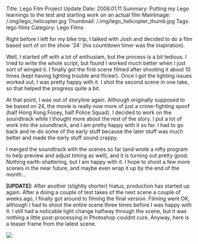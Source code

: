 Title: Lego Film Project Update
Date: 2006.01.11
Summary: Putting my Lego learnings to the test and starting work on an actual film
MainImage: /.img/lego_helicopter.jpg
Thumbnail: /.img/lego_helicopter_thumb.jpg
Tags: lego films
Category: Lego Films

Right before I left for my bike trip, I talked with Josh and decided to do a film based sort of on the show '24' (his countdown timer was the inspiration).

Well, I started off with a lot of enthusiam, but the process is a bit tedious. I tried to write the whole script, but found I worked much better when I just sort of winged it. I finally got the first scene filmed after shooting it about 10 times (kept having lighting trouble and flicker). Once I got the lighting issues worked out, I was pretty happy with it. I shot the second scene in one take, so that helped the progress quite a bit.

At that point, I was out of storyline again. Although originally supposed to be based on 24, the movie is really now more of just a crime-fighting spoof (half Hong Kong Fooey, half Police Squad). I decided to work on the soundtrack while I thought more about the rest of the story. I put a lot of work into the soundtrack, and I am pretty happy with it so far. I had to go back and re-do some of the early stuff because the later stuff was much better and made the early stuff sound crappy.

I merged the soundtrack with the scenes so far (and wrote a nifty program to help preview and adjust timing as well), and it is turning out pretty good. Nothing earth-shattering, but I am happy with it. I hope to shoot a few more scenes in the near future, and maybe even wrap it up by the end of the month...

**[UPDATE]:** After another (slightly shorter) hiatus, production has started up again. After a doing a couple of test takes of the next scene a couple of weeks ago, I finally got around to filming the final version. Filming went OK, although I had to shoot the entire scene three times before I was happy with it. I still had a noticable light change halfway through the scene, but it was nothing a little post-processing in Photoshop couldnt cure. Anyway, here is a teaser frame from the latest scene.

<p><img src="/.img/lego/clip.jpg" class="smallimg" /></p>
